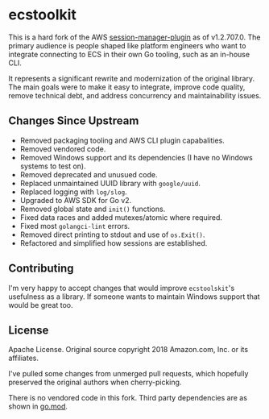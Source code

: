 # ecstoolkit

This is a hard fork of the AWS [session-manager-plugin](https://github.com/aws/session-manager-plugin) as of v1.2.707.0. The primary audience is people shaped like platform engineers who want to integrate connecting to ECS in their own Go tooling, such as an in-house CLI.

It represents a significant rewrite and modernization of the original library. The main goals were to make it easy to integrate, improve code quality, remove technical debt, and address concurrency and maintainability issues. 

## Changes Since Upstream 

* Removed packaging tooling and AWS CLI plugin capabalities.
* Removed vendored code.
* Removed Windows support and its dependencies (I have no Windows systems to test on).
* Removed deprecated and unusued code.
* Replaced unmaintained UUID library with `google/uuid`.
* Replaced logging with `log/slog`.
* Upgraded to AWS SDK for Go v2.
* Removed global state and `init()` functions.
* Fixed data races and added mutexes/atomic where required.
* Fixed most `golangci-lint` errors.
* Removed direct printing to stdout and use of `os.Exit()`.
* Refactored and simplified how sessions are established.

## Contributing

I'm very happy to accept changes that would improve `ecstoolskit`'s usefulness as a library.
If someone wants to maintain Windows support that would be great too.

## License

Apache License. Original source copyright 2018 Amazon.com, Inc. or its affiliates.

I've pulled some changes from unmerged pull requests, which hopefully preserved the original authors when cherry-picking.

There is no vendored code in this fork. Third party dependencies are as shown in [go.mod](go.mod).
